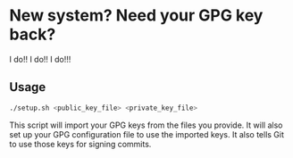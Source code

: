 # New system? Need your GPG key back?

I do!! I do!! I do!!!

## Usage

```bash
./setup.sh <public_key_file> <private_key_file>
```

This script will import your GPG keys from the files you provide. It will also set up your GPG configuration file to use the imported keys.
It also tells Git to use those keys for signing commits.